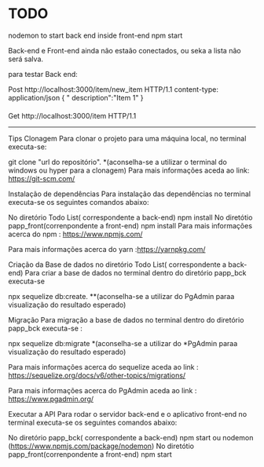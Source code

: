 # TODO
nodemon to start back end 
inside front-end npm start

Back-end e Front-end ainda não estaão conectados, ou seka a lista não será salva.

para testar Back end:

Post http://localhost:3000/item/new_item  HTTP/1.1
  content-type: application/json
  { 
	" description":"Item 1"
  }
####
Get http://localhost:3000/item HTTP/1.1

_______________________________________________________________
Tips
Clonagem
Para clonar o projeto para uma máquina local, no terminal executa-se:

git clone "url do repositório".
*(aconselha-se a utilizar o terminal do windows ou hyper para a clonagem)
Para mais informações aceda ao link: https://git-scm.com/

Instalação de dependências
Para instalação das dependências no terminal executa-se os seguintes comandos abaixo:

No diretório Todo List( correspondente a back-end)
npm install
No diretótio papp_front(correnpondente a front-end)
npm install
Para mais informações acerca do npm : https://www.npmjs.com/

Para mais informações acerca do yarn :https://yarnpkg.com/

Criação da Base de dados no diretório Todo List( correspondente a back-end)
Para criar a base de dados no terminal dentro do diretório papp_bck executa-se

npx sequelize db:create.
**(aconselha-se a utilizar do PgAdmin paraa visualização do resultado esperado)

Migração
Para migração a base de dados no terminal dentro do diretório papp_bck executa-se :

npx sequelize db:migrate
*(aconselha-se a utilizar do *PgAdmin paraa visualização do resultado esperado)

Para mais informações acerca do sequelize aceda ao link : https://sequelize.org/docs/v6/other-topics/migrations/

Para mais informações acerca do PgAdmin aceda ao link : https://www.pgadmin.org/

Executar a API
Para rodar o servidor back-end e o aplicativo front-end no terminal executa-se os seguintes comandos abaixo:

No diretório papp_bck( correspondente a back-end)
npm start ou nodemon (https://www.npmjs.com/package/nodemon)
No diretótio papp_front(correnpondente a front-end)
npm start


